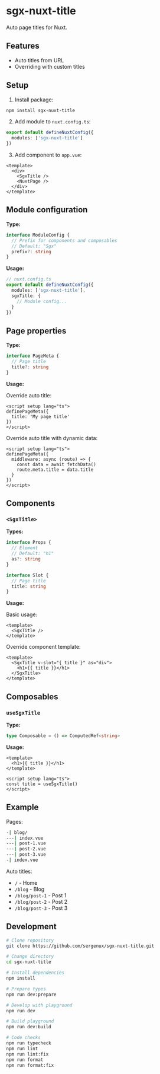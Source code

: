 # sgx-nuxt-title

Auto page titles for Nuxt.

## Features

- Auto titles from URL
- Overriding with custom titles

## Setup

1.  Install package:

```bash
npm install sgx-nuxt-title
```

2. Add module to `nuxt.config.ts`:

```ts
export default defineNuxtConfig({
  modules: ['sgx-nuxt-title']
})
```

3. Add component to `app.vue`:

```vue
<template>
  <div>
    <SgxTitle />
    <NuxtPage />
  </div>
</template>
```

## Module configuration

**Type:**

```ts
interface ModuleConfig {
  // Prefix for components and composables
  // Default: "Sgx"
  prefix?: string
}
```

**Usage:**

```ts
// nuxt.config.ts
export default defineNuxtConfig({
  modules: ['sgx-nuxt-title'],
  sgxTitle: {
    // Module config...
  }
})
```

## Page properties

**Type:**

```ts
interface PageMeta {
  // Page title
  title?: string
}
```

**Usage:**

Override auto title:

```vue
<script setup lang="ts">
definePageMeta({
  title: 'My page title'
})
</script>
```

Override auto title with dynamic data:

```vue
<script setup lang="ts">
definePageMeta({
  middleware: async (route) => {
    const data = await fetchData()
    route.meta.title = data.title
  }
})
</script>
```

## Components

### `<SgxTitle>`

**Types:**

```ts
interface Props {
  // Element
  // Default: "h1"
  as?: string
}

interface Slot {
  // Page title
  title: string
}
```

**Usage:**

Basic usage:

```vue
<template>
  <SgxTitle />
</template>
```

Override component template:

```vue
<template>
  <SgxTitle v-slot="{ title }" as="div">
    <h1>{{ title }}</h1>
  </SgxTitle>
</template>
```

## Composables

### `useSgxTitle`

**Type:**

```ts
type Composable = () => ComputedRef<string>
```

**Usage:**

```vue
<template>
  <h1>{{ title }}</h1>
</template>

<script setup lang="ts">
const title = useSgxTitle()
</script>
```

## Example

Pages:

```bash [Directory Structure]
-| blog/
---| index.vue
---| post-1.vue
---| post-2.vue
---| post-3.vue
-| index.vue
```

Auto titles:

- `/` - Home
- `/blog` - Blog
- `/blog/post-1` - Post 1
- `/blog/post-2` - Post 2
- `/blog/post-3` - Post 3

## Development

```bash
# Clone repository
git clone https://github.com/sergenux/sgx-nuxt-title.git

# Change directory
cd sgx-nuxt-title

# Install dependencies
npm install

# Prepare types
npm run dev:prepare

# Develop with playground
npm run dev

# Build playground
npm run dev:build

# Code checks
npm run typecheck
npm run lint
npm run lint:fix
npm run format
npm run format:fix
```
